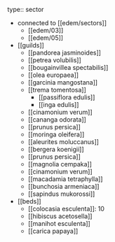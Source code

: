 type:: sector

- connected to [[edem/sectors]]
	- [[edem/03]]
	- [[edem/05]]
- [[guilds]]
	- [[pandorea jasminoides]]
	- [[petrea volubilis]]
	- [[bougainvillea spectabilis]]
	- [[olea europaea]]
	- [[garcinia mangostana]]
	- [[trema tomentosa]]
		- [[passiflora edulis]]
		- [[inga edulis]]
	- [[cinamonium verum]]
	- [[cananga odorata]]
	- [[prunus persica]]
	- [[moringa oleifera]]
	- [[aleurites moluccanus]]
	- [[bergera koenigii]]
	- [[prunus persica]]
	- [[magnolia cempaka]]
	- [[cinamonium verum]]
	- [[macadamia tetraphylla]]
	- [[bunchosia armeniaca]]
	- [[sapindus mukorossi]]
- [[beds]]
	- [[colocasia esculenta]]: 10
	- [[hibiscus acetosella]]
	- [[manihot esculenta]]
	- [[carica papaya]]